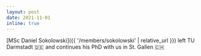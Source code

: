 ```yaml
---
layout: post
date: 2021-11-01
inline: true
---
```


[MSc Daniel Sokolowski]({{ '/members/sokolowski' | relative_url }}) left TU Darmstadt 🇩🇪 and continues his PhD with us in St. Gallen 🇨🇭
